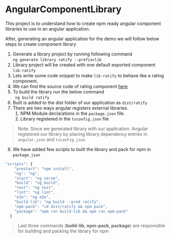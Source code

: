 # AngularComponentLibrary

This project is to understand how to create npm ready angular component libraries to use in an angular application.

After, generating an angular application for the demo we will follow below steps to create component library
1. Generate a library project by running following command  
```ng generate library ratify --prefix=lib```
2. Library project will be created with one default exported component ```lib-ratify```
3. Lets write some code snippet to make ```lib-ratify``` to behave like a rating component.
4. We can find the source code of rating component [here](https://raw.githubusercontent.com/mohanramphp/angular-component-library/master/projects/ratify/src/lib/ratify.component.ts)
5. To build the library run the below command  
``` ng build ratify``` 
6. Built is added to the dist folder of our application as ```dist/ratify```
7. There are two ways angular registers external libraries.  
    1. NPM Module declarations in the ```package.json``` file.
    2. Library registered in the ```tsconfig.json``` file
> Note: Since we generated library with our application. Angular registered our library by placing library dependency entries in ```angular.json``` and ```tsconfig.json```
8. We have added few scripts to built the library and pack for npm in ```package.json ```  
```javascript
"scripts": {
    "prestart": "npm install",
    "ng": "ng",
    "start": "ng serve",
    "build": "ng build",
    "test": "ng test",
    "lint": "ng lint",
    "e2e": "ng e2e",
    "build-lib": "ng build --prod ratify",
    "npm-pack": "cd dist/ratify && npm pack",
    "package": "npm run build-lib && npm run npm-pack"
  }
  ```
  > Last three commands (**build-lib, npm-pack, package**) are responsible for building and packing the library for npm
  


